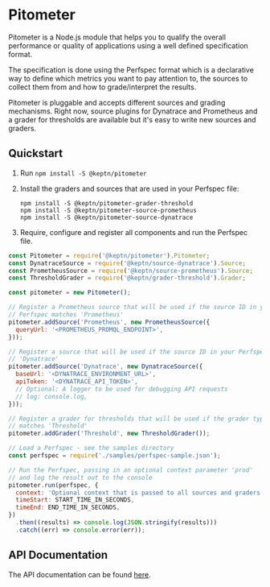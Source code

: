 # Pitometer

Pitometer is a Node.js module that helps you to qualify the overall performance
or quality of applications using a well defined specification format.

The specification is done using the Perfspec format which is a declarative way to
define which metrics you want to pay attention to, the sources to collect
them from and how to grade/interpret the results.

Pitometer is pluggable and accepts different sources and grading mechanisms.
Right now, source plugins for Dynatrace and Prometheus and a grader for thresholds
are available but it's easy to write new sources and graders.

## Quickstart

1. Run `npm install -S @keptn/pitometer`

2. Install the graders and sources that are used in your Perfspec file:

    ```
    npm install -S @keptn/pitometer-grader-threshold
    npm install -S @keptn/pitometer-source-prometheus
    npm install -S @keptn/pitometer-source-dynatrace
    ```

3. Require, configure and register all components and run the Perfspec file.

  ```js
  const Pitometer = require('@keptn/pitometer').Pitometer;
  const DynatraceSource = require('@keptn/source-dynatrace').Source;
  const PrometheusSource = require('@keptn/source-prometheus').Source;
  const ThresholdGrader = require('@keptn/grader-threshold').Grader;

  const pitometer = new Pitometer();

  // Register a Prometheus source that will be used if the source ID in your
  // Perfspec matches 'Prometheus'
  pitometer.addSource('Prometheus', new PrometheusSource({
    queryUrl: '<PROMETHEUS_PROMQL_ENDPOINT>',
  }));

  // Register a source that will be used if the source ID in your Perfspec matches
  // 'Dynatrace'
  pitometer.addSource('Dynatrace', new DynatraceSource({
    baseUrl: '<DYNATRACE_ENVIRONMENT_URL>',
    apiToken: '<DYNATRACE_API_TOKEN>',
    // Optional: A logger to be used for debugging API requests
    // log: console.log,
  }));

  // Register a grader for thresholds that will be used if the grader type
  // matches 'Threshold'
  pitometer.addGrader('Threshold', new ThresholdGrader());

  // Load a Perfspec - see the samples directory
  const perfspec = require('./samples/perfspec-sample.json');

  // Run the Perfspec, passing in an optional context parameter 'prod'
  // and log the result out to the console
  pitometer.run(perfspec, {
    context: 'Optional context that is passed to all sources and graders',
    timeStart: START_TIME_IN_SECONDS,
    timeEnd: END_TIME_IN_SECONDS,
  })
    .then((results) => console.log(JSON.stringify(results)))
    .catch((err) => console.error(err));
  ```

## API Documentation

The API documentation can be found [here](https://keptn.github.io/pitometer/).
